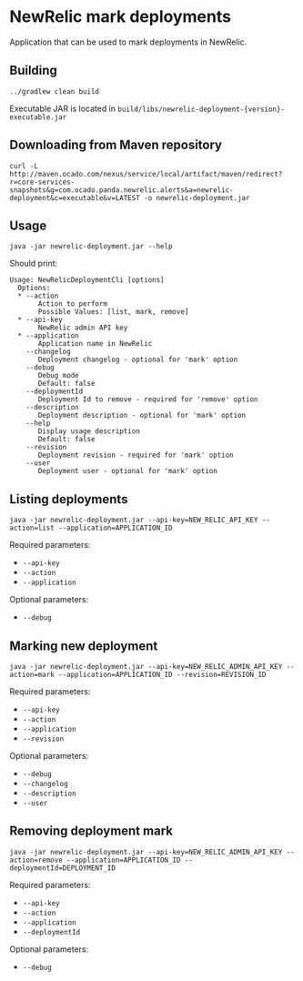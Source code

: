 # NewRelic mark deployments
Application that can be used to mark deployments in NewRelic.
  
## Building
```../gradlew clean build```

Executable JAR is located in `build/libs/newrelic-deployment-{version}-executable.jar`

## Downloading from Maven repository

`curl -L http://maven.ocado.com/nexus/service/local/artifact/maven/redirect?r=core-services-snapshots&g=com.ocado.panda.newrelic.alerts&a=newrelic-deployment&c=executable&v=LATEST -o newrelic-deployment.jar`

## Usage
```java -jar newrelic-deployment.jar --help```

Should print:
```
Usage: NewRelicDeploymentCli [options]
  Options:
  * --action
       Action to perform
       Possible Values: [list, mark, remove]
  * --api-key
       NewRelic admin API key
  * --application
       Application name in NewRelic
    --changelog
       Deployment changelog - optional for 'mark' option
    --debug
       Debug mode
       Default: false
    --deploymentId
       Deployment Id to remove - required for 'remove' option
    --description
       Deployment description - optional for 'mark' option
    --help
       Display usage description
       Default: false
    --revision
       Deployment revision - required for 'mark' option
    --user
       Deployment user - optional for 'mark' option
```

## Listing deployments
```java -jar newrelic-deployment.jar --api-key=NEW_RELIC_API_KEY --action=list --application=APPLICATION_ID```

Required parameters:
* `--api-key`
* `--action`
* `--application`

Optional parameters:
* `--debug`

## Marking new deployment
```java -jar newrelic-deployment.jar --api-key=NEW_RELIC_ADMIN_API_KEY --action=mark --application=APPLICATION_ID --revision=REVISION_ID```

Required parameters:
* `--api-key`
* `--action`
* `--application`
* `--revision`

Optional parameters:
* `--debug`
* `--changelog`
* `--description`
* `--user`


## Removing deployment mark
```java -jar newrelic-deployment.jar --api-key=NEW_RELIC_ADMIN_API_KEY --action=remove --application=APPLICATION_ID --deploymentId=DEPLOYMENT_ID```

Required parameters:
* `--api-key`
* `--action`
* `--application`
* `--deploymentId`

Optional parameters:
* `--debug`
